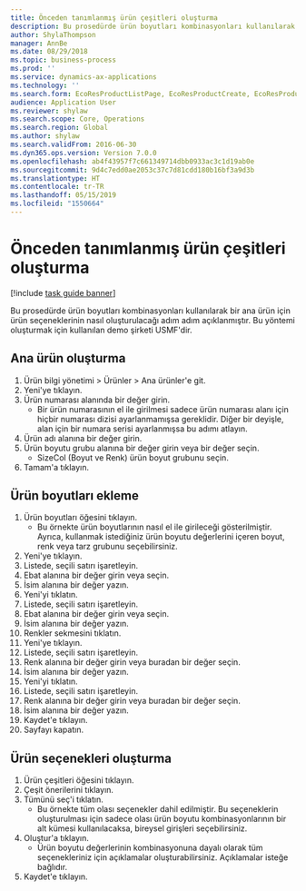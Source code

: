 ```yaml
---
title: Önceden tanımlanmış ürün çeşitleri oluşturma
description: Bu prosedürde ürün boyutları kombinasyonları kullanılarak bir ana ürün için ürün seçeneklerinin nasıl oluşturulacağı adım adım açıklanmıştır.
author: ShylaThompson
manager: AnnBe
ms.date: 08/29/2018
ms.topic: business-process
ms.prod: ''
ms.service: dynamics-ax-applications
ms.technology: ''
ms.search.form: EcoResProductListPage, EcoResProductCreate, EcoResProductDetails, EcoResProductMasterDimension, EcoResProductVariants, EcoResProductVariantSuggestions
audience: Application User
ms.reviewer: shylaw
ms.search.scope: Core, Operations
ms.search.region: Global
ms.author: shylaw
ms.search.validFrom: 2016-06-30
ms.dyn365.ops.version: Version 7.0.0
ms.openlocfilehash: ab4f43957f7c661349714dbb0933ac3c1d19ab0e
ms.sourcegitcommit: 9d4c7edd0ae2053c37c7d81cdd180b16bf3a9d3b
ms.translationtype: HT
ms.contentlocale: tr-TR
ms.lasthandoff: 05/15/2019
ms.locfileid: "1550664"
---
```

# <a name="create-predefined-product-variants"></a>Önceden tanımlanmış ürün çeşitleri oluşturma

[!include [task guide banner](../../includes/task-guide-banner.md)]

Bu prosedürde ürün boyutları kombinasyonları kullanılarak bir ana ürün için ürün seçeneklerinin nasıl oluşturulacağı adım adım açıklanmıştır. Bu yöntemi oluşturmak için kullanılan demo şirketi USMF'dir.


## <a name="create-a-product-master"></a>Ana ürün oluşturma
1. Ürün bilgi yönetimi > Ürünler > Ana ürünler'e git.
2. Yeni'ye tıklayın.
3. Ürün numarası alanında bir değer girin.
    * Bir ürün numarasının el ile girilmesi sadece ürün numarası alanı için hiçbir numarası dizisi ayarlanmamışsa gereklidir. Diğer bir deyişle, alan için bir numara serisi ayarlanmışsa bu adımı atlayın.  
4. Ürün adı alanına bir değer girin.
5. Ürün boyutu grubu alanına bir değer girin veya bir değer seçin.
    * SizeCol (Boyut ve Renk) ürün boyut grubunu seçin.  
6. Tamam'a tıklayın.

## <a name="add-product-dimensions"></a>Ürün boyutları ekleme
1. Ürün boyutları öğesini tıklayın.
    * Bu örnekte ürün boyutlarının nasıl el ile girileceği gösterilmiştir. Ayrıca, kullanmak istediğiniz ürün boyutu değerlerini içeren boyut, renk veya tarz grubunu seçebilirsiniz.  
2. Yeni'ye tıklayın.
3. Listede, seçili satırı işaretleyin.
4. Ebat alanına bir değer girin veya seçin.
5. İsim alanına bir değer yazın.
6. Yeni'yi tıklatın.
7. Listede, seçili satırı işaretleyin.
8. Ebat alanına bir değer girin veya seçin.
9. İsim alanına bir değer yazın.
10. Renkler sekmesini tıklatın.
11. Yeni'ye tıklayın.
12. Listede, seçili satırı işaretleyin.
13. Renk alanına bir değer girin veya buradan bir değer seçin.
14. İsim alanına bir değer yazın.
15. Yeni'yi tıklatın.
16. Listede, seçili satırı işaretleyin.
17. Renk alanına bir değer girin veya buradan bir değer seçin.
18. İsim alanına bir değer yazın.
19. Kaydet'e tıklayın.
20. Sayfayı kapatın.

## <a name="generate-product-variants"></a>Ürün seçenekleri oluşturma
1. Ürün çeşitleri öğesini tıklayın.
2. Çeşit önerilerini tıklayın.
3. Tümünü seç'i tıklatın.
    * Bu örnekte tüm olası seçenekler dahil edilmiştir. Bu seçeneklerin oluşturulması için sadece olası ürün boyutu kombinasyonlarının bir alt kümesi kullanılacaksa, bireysel girişleri seçebilirsiniz.  
4. Oluştur'a tıklayın.
    * Ürün boyutu değerlerinin kombinasyonuna dayalı olarak tüm seçenekleriniz için açıklamalar oluşturabilirsiniz. Açıklamalar isteğe bağlıdır.  
5. Kaydet'e tıklayın.

